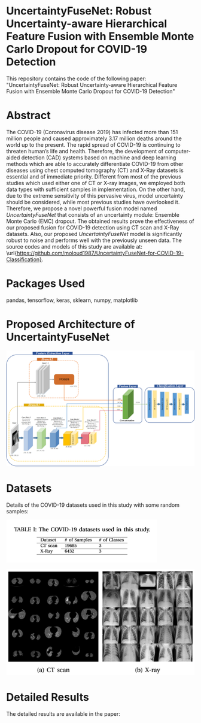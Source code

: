 # UncertaintyFuseNet: Robust Uncertainty-aware Hierarchical Feature Fusion with Ensemble Monte Carlo Dropout for COVID-19 Detection
This repository contains the code of the following paper: "UncertaintyFuseNet: Robust Uncertainty-aware Hierarchical Feature Fusion with Ensemble Monte Carlo Dropout for COVID-19 Detection"

# Abstract
The COVID-19 (Coronavirus disease 2019) has infected more than 151 million people and caused approximately 3.17 million deaths around the world up to the present. The rapid spread of COVID-19 is continuing to threaten human’s life and health. Therefore, the development of computer-aided detection (CAD) systems based on machine and deep learning methods which are able to accurately differentiate COVID-19 from other diseases using chest computed tomography (CT) and X-Ray datasets is essential and of immediate priority. Different from most of the previous studies which used either one of CT or X-ray images, we employed both data types with sufficient samples in implementation. On the other hand, due to the extreme sensitivity of this pervasive virus, model uncertainty should be considered, while most previous studies have overlooked it. Therefore, we propose a novel powerful fusion model named $UncertaintyFuseNet$ that consists of an uncertainty module: Ensemble Monte Carlo (EMC) dropout. The obtained results prove the effectiveness of our proposed fusion for COVID-19 detection using CT scan and X-Ray datasets. Also, our proposed $UncertaintyFuseNet$ model is significantly robust to noise and performs well with the previously unseen data. The source codes and models of this study are available at: \url{https://github.com/moloud1987/UncertaintyFuseNet-for-COVID-19-Classification}. 

# Packages Used
pandas, tensorflow, keras, sklearn, numpy, matplotlib

# Proposed Architecture of UncertaintyFuseNet

![Test Image 1](UncertaintyFuseNet.png)


# Datasets
Details of the COVID-19 datasets used in this study with some random samples: 

![Test Image 1](Datasets.PNG)

![Test Image 1](Samples.PNG)

# Detailed Results
The detailed results are available in the paper: 
